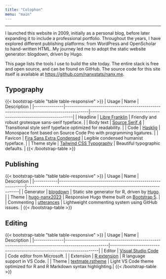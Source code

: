 ```yaml
---
title: "Colophon"
menu: "main"
---
```


*  *  *  *

I launched this website in 2009, initially as a personal blog,
before later expanding it to include a professional portfolio.
Throughout the years, I have explored different publishing platforms:
from WordPress and OpenScholar to hand-written HTML. My journey led me
to adopt the static website generator: blogdown, driven by Hugo.

This page lists the tools I use to build the site today.
The entire stack is free and open source, and can be found on GitHub.
The source code for this site itself is available at
<https://github.com/nanxstats/nanx.me>.

## Typography

{{< bootstrap-table "table table-responsive" >}}
| Usage         | Name                                                                                     | Description                                                         |
|---------------|------------------------------------------------------------------------------------------|---------------------------------------------------------------------|
| Headline      | [Libre Franklin](https://github.com/impallari/Libre-Franklin)                            | Friendly and robust grotesque sans-serif typeface.                  |
| Body text     | [Source Serif 4](https://nanx.me/ost/source-serif.html)                                  | Transitional style serif typeface optimized for readability.        |
| Code          | [Hasklig](https://github.com/i-tu/Hasklig)                                               | Monospace font based on Source Code Pro with programming ligatures. |
| Favicon       | [Fira Sans Extra Condensed](https://fonts.google.com/specimen/Fira+Sans+Extra+Condensed) | Legible condensed humanist typeface.                                |
| Theme style   | [Tailwind CSS Typography](https://github.com/tailwindlabs/tailwindcss-typography)        | Beautiful typographic defaults.                                     |
{{< /bootstrap-table >}}

## Publishing

{{< bootstrap-table "table table-responsive" >}}
| Usage      | Name                                                        | Description                                                              |
|------------|-------------------------------------------------------------|--------------------------------------------------------------------------|
| Generator  | [blogdown](https://github.com/rstudio/blogdown)             | Static site generator for R, driven by [Hugo](https://gohugo.io/).       |
| Theme      | [hugo-nanx2023](https://github.com/nanxstats/hugo-nanx2023) | Responsive Hugo theme built on [Bootstrap 5](https://getbootstrap.com/). |
| Commenting | [utterances](https://utteranc.es/)                          | Lightweight commenting system using GitHub issues.                       |
{{< /bootstrap-table >}}

## Editing

{{< bootstrap-table "table table-responsive" >}}
| Usage         | Name                                                                                               | Description                                                            |
|---------------|----------------------------------------------------------------------------------------------------|------------------------------------------------------------------------|
| Editor        | [Visual Studio Code](https://code.visualstudio.com/)                                               | Code editor from Microsoft.                                            |
| Extension     | [R extension](https://marketplace.visualstudio.com/items?itemName=REditorSupport.r)                | R language support in VS Code.                                         |
| Theme         | [textmate.rstheme](https://marketplace.visualstudio.com/items?itemName=nanxstats.textmate-rstheme) | Light VS Code theme optimized for R and R Markdown syntax highlighting.|
{{< /bootstrap-table >}}

<style>
.content .markdown h2 {
  margin-top: 2.5rem;
}

.content .markdown p {
  font-size: 1.09375rem;
}

.table {
  font-family: var(--tw-prose-font-sans-serif);
  font-size: 0.875rem;
}

.table tr {
  border-color: var(--tw-prose-hr);
}

.table td {
  padding-top: 1.25rem;
  padding-bottom: 1.25rem;
}

.table>:not(caption)>*>* {
  padding-left: 1px;
}

@media (min-width: 540px) {
  .table td:nth-child(1), table th:nth-child(1) {
    min-width: 15ch;
  }

  .table td:nth-child(2), table th:nth-child(2) {
    min-width: 20ch;
  }
}
</style>

